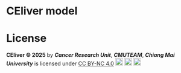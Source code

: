 # CEliver model



# License
**CEliver © 2025** by ***Cancer Research Unit***, ***CMUTEAM***, ***Chiang Mai University*** is licensed under <a href="https://creativecommons.org/licenses/by-nc/4.0/">CC BY-NC 4.0</a> <img src="https://mirrors.creativecommons.org/presskit/icons/cc.svg" width="20" height="20"> <img src="https://mirrors.creativecommons.org/presskit/icons/by.svg" width="20" height="20"> <img src="https://mirrors.creativecommons.org/presskit/icons/nc.svg" width="20" height="20"> 
